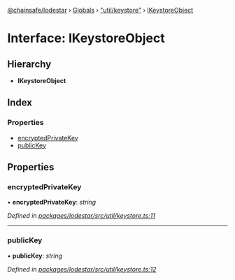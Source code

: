 [@chainsafe/lodestar](../README.md) › [Globals](../globals.md) › ["util/keystore"](../modules/_util_keystore_.md) › [IKeystoreObject](_util_keystore_.ikeystoreobject.md)

# Interface: IKeystoreObject

## Hierarchy

* **IKeystoreObject**

## Index

### Properties

* [encryptedPrivateKey](_util_keystore_.ikeystoreobject.md#encryptedprivatekey)
* [publicKey](_util_keystore_.ikeystoreobject.md#publickey)

## Properties

###  encryptedPrivateKey

• **encryptedPrivateKey**: *string*

*Defined in [packages/lodestar/src/util/keystore.ts:11](https://github.com/ChainSafe/lodestar/blob/a092bb827/packages/lodestar/src/util/keystore.ts#L11)*

___

###  publicKey

• **publicKey**: *string*

*Defined in [packages/lodestar/src/util/keystore.ts:12](https://github.com/ChainSafe/lodestar/blob/a092bb827/packages/lodestar/src/util/keystore.ts#L12)*
